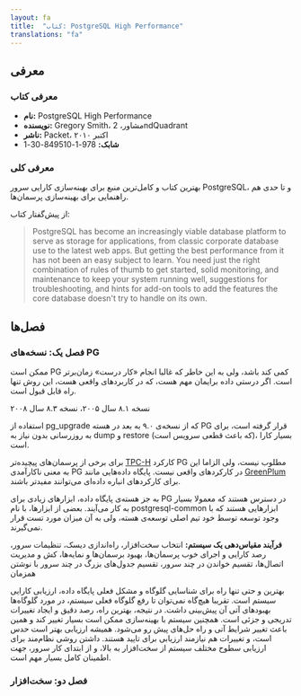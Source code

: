 ```yaml
---
layout: fa
title:  "کتاب: PostgreSQL High Performance"
translations: "fa"
---
```



## معرفی

### معرفی کتاب

* **نام:** PostgreSQL High Performance
* **نویسنده:** Gregory Smith، مشاور، 2ndQuadrant
* **ناشر:** Packet، اکتبر ۲۰۱۰
* **شابک:** 978-1-849510-30-1

### معرفی کلی

بهترین کتاب و کامل‌ترین منبع برای بهینه‌سازی کارایی سرور PostgreSQL، و تا حدی هم راهنمایی برای بهینه‌سازی پرسمان‌ها.

از پیش‌گفتار کتاب:

> PostgreSQL has become an increasingly viable database platform to serve as storage
for applications, from classic corporate database use to the latest web apps. But
getting the best performance from it has not been an easy subject to learn. You need
just the right combination of rules of thumb to get started, solid monitoring, and
maintenance to keep your system running well, suggestions for troubleshooting, and
hints for add-on tools to add the features the core database doesn't try to handle on
its own.

## فصل‌ها

### فصل یک: نسخه‌های PG

ممکن است PG کمی کند باشد، ولی به این خاطر که غالبا انجام «کار درست» زمان‌برتر است. اگر درستی داده برایمان مهم هست، که در کاربردهای واقعی هست، این روش تنها راه قابل قبول است. 

نسخه ۸.۱ سال ۲۰۰۵، نسخه ۸.۳ سال ۲۰۰۸

استفاده از pg_upgrade که از نسخه‌ی ۹.۰ به بعد در هسته PG قرار گرفته است، برای به روزرسانی بدون نیاز به dump و restore (که باعث قطعی سرویس است)، بسیار کارا است.

برای برخی از پرسمان‌های پیچیده‌تر [TPC-H][tpch] کارکرد PG مطلوب نیست، ولی الزاما این به معنی ناکارآمدی PG در کارکردهای واقعی نیست. پایگاه داده‌هایی مانند [GreenPlum][greenplum] برای کارکردهای انباره داده‌ای می‌توانند مفیدتر باشند.

[tpch]: http://www.tpc.org/tpch/
[greenplum]: http://greenplum.org/

به جز هسته‌ی پایگاه داده، ابزارهای زیادی برای PG در دسترس هستند که معمولا بسیار به کار می‌آیند. بعضی از ابزارها، با نام postgresql-common ابزارهایی هستند که با وجود توسعه توسط خود تیم اصلی توسعه‌ی هسته، ولی به آن میزان مورد تست قرار نمی‌گیرند. 

**فرآیند مقیاس‌دهی یک سیستم:** انتخاب سخت‌افزار، راه‌اندازی دیسک، تنظیمات سرور، رصد کارایی و اجرای خوب پرسمان‌ها، بهبود برسمان‌ها و نمایه‌ها، کش و مدیریت اتصال‌ها، تقسیم خواندن در چند سرور، تقسیم جدول‌های بزرگ در چند سرور با نوشتن همزمان

بهترین و حتی تنها راه برای شناسایی گلوگاه و مشکل فعلی پایگاه داده، ارزیابی کارایی سیستم است. تقریبا هیچ‌گاه نمی‌توان تا رفع گلوگاه فعلی سیستم، در مورد گلوگاه‌ها بهبودهای آتی آن پیش‌بینی داشت. در نتیجه، بهترین راه، رصد دقیق و ایجاد تغییرات تدریجی و جزئی است. همچنین سیستم با بهینه‌سازی ممکن است بسیار تغییر کند و همین باعث تغییر شرایط آتی و راه حل‌های پیش رو می‌شود. همیشه ارزیابی بهتر است حدس است، و تغییرات هم نیازمند ارزیابی برای تایید هستند. داشتن روشی نظام‌مند برای ارزیابی سطوح مختلف سیستم از سخت‌افزار به بالا، و از ابتدای کار سرور، جهت اطمینان کامل بسیار مهم است.


### فصل دو: سخت‌افزار



